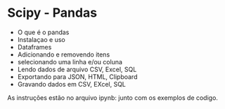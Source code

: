 # Scipy - Pandas

* O que é o pandas
* Instalaçao e uso
* Dataframes
* Adicionando e removendo itens
* selecionando uma linha e/ou coluna
* Lendo dados de arquivo CSV, Excel, SQL
* Exportando para JSON, HTML, Clipboard
* Gravando dados em CSV, EXcel, SQL


As instruções estão no arquivo ipynb: junto com os exemplos de codigo.
